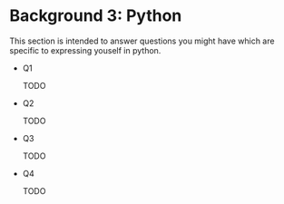 # Background 3: Python

This section is intended to answer questions you might have which are specific to expressing youself in python.

* Q1

   TODO

* Q2

   TODO
   
* Q3

   TODO

* Q4

   TODO